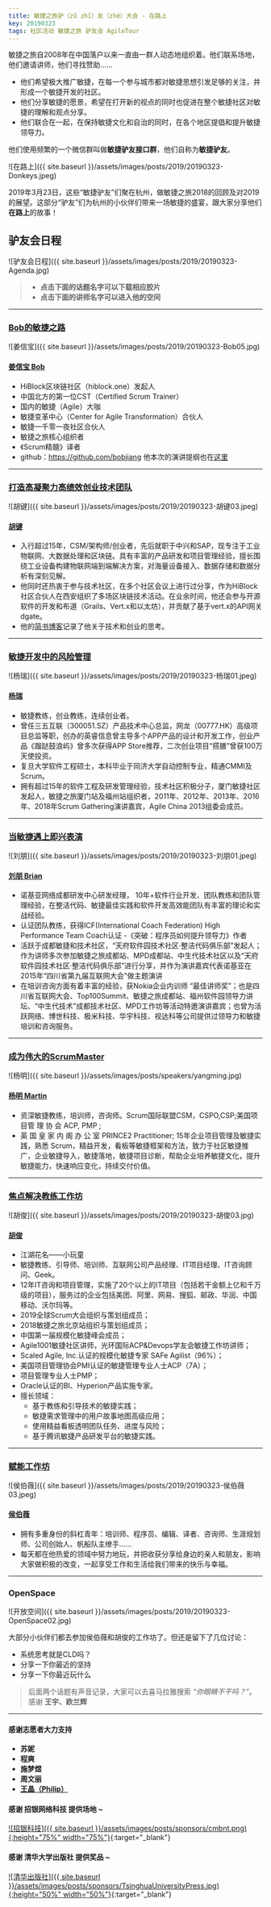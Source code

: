 ```yaml
---
title: 敏捷之旅驴（zǔ zhī）友（zhě）大会 - 在路上
key: 20190323
tags: 社区活动 敏捷之旅 驴友会 AgileTour
---
```


敏捷之旅自2008年在中国落户以来一直由一群人动态地组织着。他们联系场地，他们邀请讲师，他们寻找赞助......

- 他们希望极大推广敏捷，在每一个参与城市都对敏捷思想引发足够的关注，并形成一个敏捷开发的社区。
- 他们分享敏捷的愿景，希望在打开新的视点的同时也促进在整个敏捷社区对敏捷的理解和观点分享。
- 他们联合在一起，在保持敏捷文化和自治的同时，在各个地区提倡和提升敏捷领导力。

他们使用频繁的一个微信群叫做**敏捷驴友接口群**，他们自称为**敏捷驴友**。

![在路上]({{ site.baseurl }}/assets/images/posts/2019/20190323-Donkeys.jpeg)

2019年3月23日，这些“敏捷驴友”们聚在杭州，做敏捷之旅2018的回顾及对2019的展望。这部分“驴友”们为杭州的小伙伴们带来一场敏捷的盛宴，跟大家分享他们**在路上**的故事！

<!--more-->

## 驴友会日程

![驴友会日程]({{ site.baseurl }}/assets/images/posts/2019/20190323-Agenda.jpg)

> - **点击下面的话题名字可以下载相应胶片**
> - **点击下面的讲师名字可以进入他的空间**

----

### [Bob的敏捷之路](https://eyun.baidu.com/s/3nxlZJFN)

![姜信宝]({{ site.baseurl }}/assets/images/posts/2019/20190323-Bob05.jpg)

#### [姜信宝 Bob](bobjiang.com)

- HiBlock区块链社区（hiblock.one）发起人
- 中国北方的第一位CST（Certified Scrum Trainer）
- 国内的敏捷（Agile）大咖
- 敏捷变革中心（Center for Agile Transformation）合伙人
- 敏捷一千零一夜社区合伙人
- 敏捷之旅核心组织者
- 《Scrum精髓》译者
- github：https://github.com/bobjiang
 他本次的演讲提纲也在[这里](https://github.com/bobjiang/daily-writing/blob/master/bob-agile-road.md)

----

### [打造高凝聚力高绩效创业技术团队](https://eyun.baidu.com/s/3ggPlsMB)

![胡键]({{ site.baseurl }}/assets/images/posts/2019/20190323-胡键03.jpeg)

#### [胡键](https://www.jianshu.com/u/3ff936a6e22c)

- 入行超过15年，CSM/架构师/创业者，先后就职于中兴和SAP，现专注于工业物联网、大数据处理和区块链。具有丰富的产品研发和项目管理经验，擅长围绕工业设备构建物联网端到端解决方案，对海量设备接入、数据存储和数据分析有深刻见解。
- 他同时还热衷于参与技术社区，在多个社区会议上进行过分享，作为HiBlock社区合伙人在西安组织了多场区块链技术活动。在业余时间，他还会参与开源软件的开发和布道（Grails、Vert.x和以太坊），并贡献了基于vert.x的API网关dgate。
- 他的[简书博客](https://www.jianshu.com/u/3ff936a6e22c)记录了他关于技术和创业的思考。

----

### [敏捷开发中的风险管理](https://eyun.baidu.com/s/3jJhfOKA) 

![杨瑞]({{ site.baseurl }}/assets/images/posts/2019/20190323-杨瑞01.jpeg)

#### [杨瑞]()

- 敏捷教练，创业教练，连续创业者。
- 曾任三五互联（300051.SZ）产品技术中心总监，网龙（00777.HK）高级项目总监等职，创办的英睿信息曾主导多个APP产品的设计和开发工作，创业产品《蹓跶鼓浪屿》曾多次获得APP Store推荐，二次创业项目“搭膳”曾获100万天使投资。
- 复旦大学软件工程硕士，本科毕业于同济大学自动控制专业，精通CMMI及Scrum。
- 拥有超过15年的软件工程及研发管理经验，技术社区积极分子，厦门敏捷社区发起人，敏捷之旅厦门站及福州站组织者，2011年、2012年、2013年、2016年、2018年Scrum Gathering演讲嘉宾，Agile China 2013组委会成员。

----

### [当敏捷遇上即兴表演](https://eyun.baidu.com/s/3bqwnq2b)

![刘朋]({{ site.baseurl }}/assets/images/posts/2019/20190323-刘朋01.jpeg)

#### [刘朋 Brian]()

- 诺基亚网络成都研发中心研发经理， 10年+软件行业开发、团队教练和团队管理经验，在整洁代码、敏捷最佳实践和软件开发高效能团队有丰富的理论和实战经验。
- 认证团队教练，获得ICF(International Coach Federation) High Performance Team Coach认证
-《突破：程序员如何提升领导力》作者
- 活跃于成都敏捷和技术社区，“天府软件园技术社区·整洁代码俱乐部”发起人；作为讲师多次参加敏捷之旅成都站、MPD成都站、中生代技术社区以及“天府软件园技术社区·整洁代码俱乐部”进行分享，并作为演讲嘉宾代表诺基亚在2015年“四川省第九届互联网大会”做主题演讲
- 在培训咨询方面有着丰富的经验，获Nokia企业内训师 “最佳讲师奖”；也是四川省互联网大会、Top100Summit、敏捷之旅成都站、福州软件园领导力讲坛、“中生代技术”成都技术社区、MPD工作坊等活动特邀演讲嘉宾；也曾为活跃网络、博世科技、极米科技、华宇科技、视达科等公司提供过领导力和敏捷培训和咨询服务。

----

### [成为伟大的ScrumMaster](https://eyun.baidu.com/s/3kWfHQvl) 
![杨明]({{ site.baseurl }}/assets/images/posts/speakers/yangming.jpg)

#### [杨明 Martin]()

- 资深敏捷教练，培训师，咨询师。Scrum国际联盟CSM，CSPO,CSP;美国项目管 理 协 会 ACP,  PMP ;
- 英 国 皇 家 内 阁 办 公 室 PRINCE2 Practitioner; 15年企业项目管理及敏捷实践，熟悉 Scrum，精益开发，看板等敏捷框架和方法，致力于社区敏捷推广，企业敏捷导入，敏捷落地，敏捷项目诊断，帮助企业培养敏捷文化，提升敏捷能力，快速响应变化，持续交付价值。

----

### [焦点解决教练工作坊](https://mp.weixin.qq.com/s/jIZrtutqmGkhkbkJi9dMuA)

![胡俊]({{ site.baseurl }}/assets/images/posts/2019/20190323-胡俊03.jpg)

#### [胡俊]()

- 江湖花名——小玩童
- 敏捷教练、引导师、培训师、互联网公司产品经理、IT项目经理、IT咨询顾问、Geek。
- 12年IT咨询和项目管理，实施了20个以上的IT项目（包括若干金额上亿和千万级的项目），服务过的企业包括美团、阿里、网易、搜狐、邮政、华润、中国移动、沃尔玛等。
- 2019全球Scrum大会组织与策划组成员；
- 2018敏捷之旅北京站组织与策划组成员；
- 中国第一届规模化敏捷峰会成员；
- Agile1001敏捷社区讲师，光环国际ACP&Devops学友会敏捷工作坊讲师；
- Scaled Agile, Inc.认证的规模化敏捷专家 SAFe Agilist（96%）；
- 美国项目管理协会PMI认证的敏捷管理专业人士ACP（7A）；
- 项目管理专业人士PMP；
- Oracle认证的BI、Hyperion产品实施专家。
- 擅长领域：
  - 基于教练和引导技术的敏捷实践；
  - 敏捷需求管理中的用户故事地图高级应用；
  - 使用精益看板透明团队任务、进度与风险；
  - 基于腾讯敏捷产品研发平台的敏捷实践。

----

### [赋能工作坊](https://eyun.baidu.com/s/3nxrzzoX)

![侯伯薇]({{ site.baseurl }}/assets/images/posts/2019/20190323-侯伯薇03.jpeg)

#### [侯伯薇]()

- 拥有多重身份的斜杠青年：培训师、程序员、编辑、译者、咨询师、生涯规划师、公司创始人、帆船队主缭手……
- 每天都在他热爱的领域中努力地玩，并把收获分享给身边的亲人和朋友，影响大家做积极的改变，一起享受工作和生活给我们带来的快乐与幸福。

----

### OpenSpace

![开放空间]({{ site.baseurl }}/assets/images/posts/2019/20190323-OpenSpace02.jpg)

大部分小伙伴们都去参加侯伯薇和胡俊的工作坊了。但还是留下了几位讨论：

- 系统思考就是CLD吗？
- 分享一下你最近的坚持
- 分享一下你最近玩什么

> 后面两个话题有声音记录，大家可以去喜马拉雅搜索 *“你眼睛不干吗？”*。感谢 **王宇、欧兰辉**

----

#### 感谢志愿者大力支持

- **苏妮**
- **程爽**
- **施梦煜**
- **周文丽**
- **[王晶（Philip）](https://www.linkedin.com/in/philipwj/)**

#### 感谢 **招银网络科技** 提供场地 ~

[![招银科技]({{ site.baseurl }}/assets/images/posts/sponsors/cmbnt.png){:height="75%" width="75%"}](http://cmbnt.cmbchina.com){:target="_blank"}

#### 感谢 **清华大学出版社** 提供奖品 ~

[![清华出版社]({{ site.baseurl }}/assets/images/posts/sponsors/TsinghuaUniversityPress.jpg){:height="50%" width="50%"}](http://www.tup.tsinghua.edu.cn){:target="_blank"}